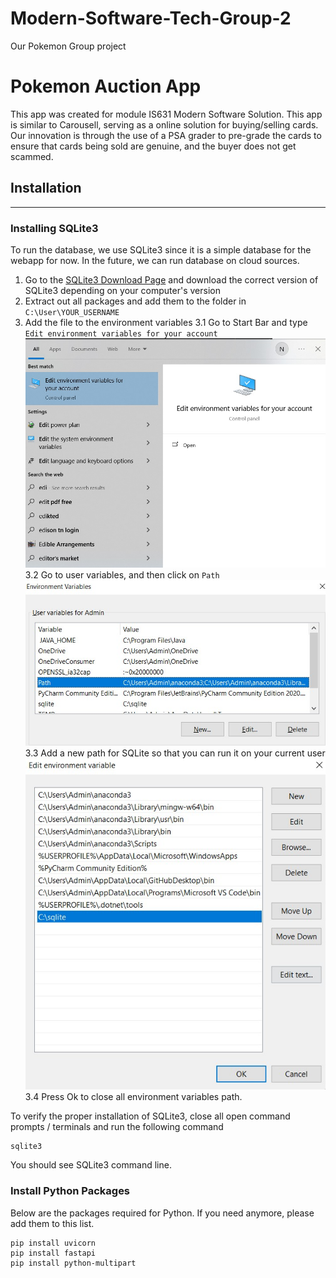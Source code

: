 # Modern-Software-Tech-Group-2
Our Pokemon Group project
# Pokemon Auction App

This app was created for module IS631 Modern Software Solution. This app is similar to Carousell, serving as a online solution for buying/selling cards. Our innovation is through the use of a PSA grader to pre-grade the cards to ensure that cards being sold are genuine, and the buyer does not get scammed.

## Installation
---
### Installing SQLite3

To run the database, we use SQLite3 since it is a simple database for the webapp for now. In the future, we can run database on cloud sources.

1. Go to the [SQLite3 Download Page](https://www.sqlite.org/download.html) and download the correct version of SQLite3 depending on your computer's version
2. Extract out all packages and add them to the folder in ```C:\User\YOUR_USERNAME```
3. Add the file to the environment variables
    3.1 Go to Start Bar and type ```Edit environment variables for your account``` ![Environment Variables](docs/environment_variables.jpg)
    3.2 Go to user variables, and then click on ```Path``` ![Path](docs/user_variables.jpg)
    3.3 Add a new path for SQLite so that you can run it on your current user ![Add_Path](docs/add_sqlite.jpg)
    3.4 Press Ok to close all environment variables path.

To verify the proper installation of SQLite3, close all open command prompts / terminals and run the following command

```
sqlite3
```

You should see SQLite3 command line.

### Install Python Packages
Below are the packages required for Python. If you need anymore, please add them to this list.

```
pip install uvicorn 
pip install fastapi 
pip install python-multipart
```